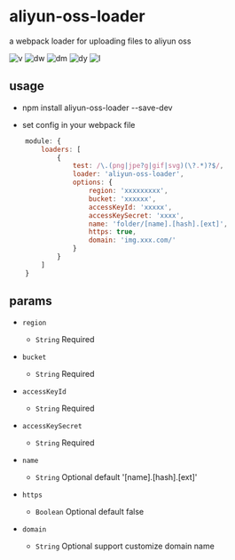 # aliyun-oss-loader

a webpack loader for uploading files to aliyun oss

![v](https://img.shields.io/npm/v/aliyun-oss-loader.svg) ![dw](https://img.shields.io/npm/dw/aliyun-oss-loader.svg) ![dm](https://img.shields.io/npm/dm/aliyun-oss-loader.svg) ![dy](https://img.shields.io/npm/dy/aliyun-oss-loader.svg) ![l](https://img.shields.io/npm/l/aliyun-oss-loader.svg)

## usage
- npm install aliyun-oss-loader --save-dev

- set config in your webpack file

``` javascript
    module: {
        loaders: [
            {
                test: /\.(png|jpe?g|gif|svg)(\?.*)?$/,
                loader: 'aliyun-oss-loader',
                options: {
                    region: 'xxxxxxxxx',
                    bucket: 'xxxxxx',
                    accessKeyId: 'xxxxx',
                    accessKeySecret: 'xxxx',
                    name: 'folder/[name].[hash].[ext]',
                    https: true,
                    domain: 'img.xxx.com/'
                }
            }
        ]
    }

```

## params

- `region`
    - `String` Required

- `bucket`
    -  `String` Required

- `accessKeyId`
    - `String` Required

- `accessKeySecret`
    - `String` Required

- `name`
    - `String` Optional default '[name].[hash].[ext]'

- `https`
    - `Boolean` Optional default false
- `domain`
    - `String` Optional support customize domain name